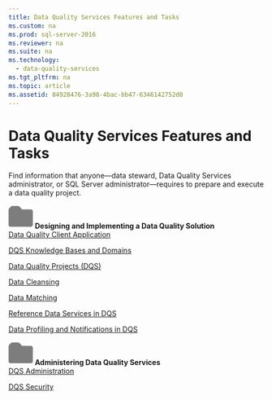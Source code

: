 ```yaml
---
title: Data Quality Services Features and Tasks
ms.custom: na
ms.prod: sql-server-2016
ms.reviewer: na
ms.suite: na
ms.technology: 
  - data-quality-services
ms.tgt_pltfrm: na
ms.topic: article
ms.assetid: 84928476-3a98-4bac-bb47-6346142752d0
---
```

# Data Quality Services Features and Tasks
  Find information that anyone—data steward, Data Quality Services administrator, or SQL Server administrator—requires to prepare and execute a data quality project.  
  
 ![Small File Folder Icon](../../Images\Image\ImageNotContaina/filefolder_small.png "filefolder_small") **Designing and Implementing a Data Quality Solution**  
 [Data Quality Client Application](../../Topics\TopicNameNotContainA/Data-Quality-Client-Application.md)  
  
 [DQS Knowledge Bases and Domains](../../Topics\TopicNameNotContainA/DQS-Knowledge-Bases-and-Domains.md)  
  
 [Data Quality Projects &#40;DQS&#41;](../Topic/Data%20Quality%20Projects%20\(DQS\).md)  
  
 [Data Cleansing](../../Topics\TopicNameNotContainA/Data-Cleansing.md)  
  
 [Data Matching](../../Topics\TopicNameNotContainA/Data-Matching.md)  
  
 [Reference Data Services in DQS](../../Topics\TopicNameNotContainA/Reference-Data-Services-in-DQS.md)  
  
 [Data Profiling and Notifications in DQS](../../Topics\TopicNameNotContainA/Data-Profiling-and-Notifications-in-DQS.md)  
  
 ![Small File Folder Icon](../../Images\Image\ImageNotContaina/filefolder_small.png "filefolder_small") **Administering Data Quality Services**  
 [DQS Administration](../../Topics\TopicNameNotContainA/DQS-Administration.md)  
  
 [DQS Security](../../Topics\TopicNameNotContainA/DQS-Security.md)  
  
  